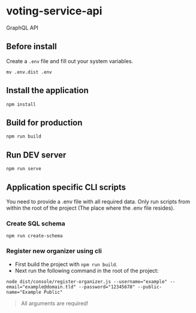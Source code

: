 # voting-service-api

GraphQL API

## Before install

Create a `.env` file and fill out your system variables.

```shell
mv .env.dist .env
```

## Install the application

````shell script
npm install
````

## Build for production

````shell script
npm run build
````

## Run DEV server

````shell script
npm run serve
````

## Application specific CLI scripts

You need to provide a .env file with all required data. Only run scripts from within the root of the project
(The place where the .env file resides).

### Create SQL schema

```shell script
npm run create-schema
```

### Register new organizer using cli

- First build the project with `npm run build`.
- Next run the following command in the root of the project:
```shell script
node dist/console/register-organizer.js --username="example" --email="example@domain.tld" --password="12345678" --public-name="Example Public"
```

> All arguments are required!